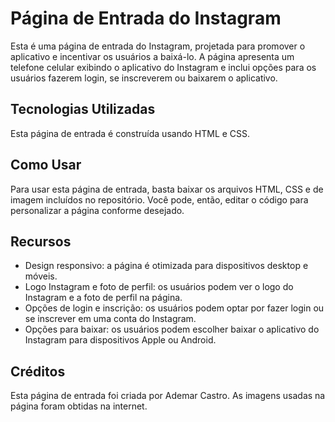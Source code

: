 # Página de Entrada do Instagram

Esta é uma página de entrada do Instagram, projetada para promover o aplicativo e incentivar os usuários a baixá-lo. A página apresenta um telefone celular exibindo o aplicativo do Instagram e inclui opções para os usuários fazerem login, se inscreverem ou baixarem o aplicativo.

## Tecnologias Utilizadas

Esta página de entrada é construída usando HTML e CSS.

## Como Usar

Para usar esta página de entrada, basta baixar os arquivos HTML, CSS e de imagem incluídos no repositório. Você pode, então, editar o código para personalizar a página conforme desejado.

## Recursos

- Design responsivo: a página é otimizada para dispositivos desktop e móveis.
- Logo Instagram e foto de perfil: os usuários podem ver o logo do Instagram e a foto de perfil na página.
- Opções de login e inscrição: os usuários podem optar por fazer login ou se inscrever em uma conta do Instagram.
- Opções para baixar: os usuários podem escolher baixar o aplicativo do Instagram para dispositivos Apple ou Android.

## Créditos

Esta página de entrada foi criada por Ademar Castro. As imagens usadas na página foram obtidas na internet.
